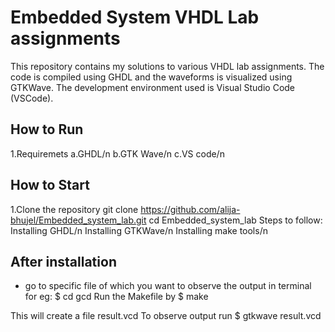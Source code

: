 # Embedded System VHDL Lab assignments
This repository contains my solutions to various VHDL lab assignments. The code is compiled using GHDL and the waveforms is visualized using GTKWave. The development environment used is Visual Studio Code (VSCode).

## How to Run
1.Requiremets 
a.GHDL/n
b.GTK Wave/n
c.VS code/n
## How to Start
1.Clone the repository
 git clone https://github.com/alija-bhujel/Embedded_system_lab.git
 cd Embedded_system_lab
 Steps to follow:
 Installing GHDL/n
 Installing GTKWave/n
 Installing make tools/n

 ## After installation
 
 * go to specific file of which you want to observe the output in terminal for eg:
$ cd gcd
Run the Makefile by
$ make

This will create a file result.vcd
To observe output run
$ gtkwave result.vcd



